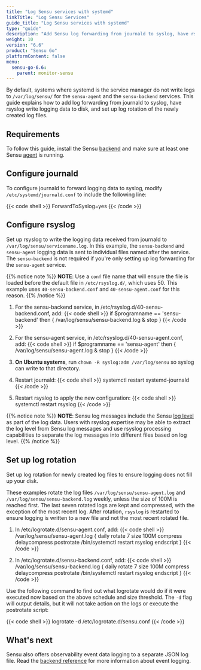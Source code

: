 ```yaml
---
title: "Log Sensu services with systemd"
linkTitle: "Log Sensu Services"
guide_title: "Log Sensu services with systemd"
type: "guide"
description: "Add Sensu log forwarding from journald to syslog, have rsyslog write logging data to disk, and set up log rotation of the newly created log files."
weight: 10
version: "6.6"
product: "Sensu Go"
platformContent: false
menu:
  sensu-go-6.6:
    parent: monitor-sensu
---
```


By default, systems where systemd is the service manager do not write logs to `/var/log/sensu/` for the `sensu-agent` and the `sensu-backend` services.
This guide explains how to add log forwarding from journald to syslog, have rsyslog write logging data to disk, and set up log rotation of the newly created log files.

## Requirements

To follow this guide, install the Sensu [backend][2] and make sure at least one Sensu [agent][3] is running.

## Configure journald

To configure journald to forward logging data to syslog, modify `/etc/systemd/journald.conf` to include the following line:

{{< code shell >}}
ForwardToSyslog=yes
{{< /code >}}

## Configure rsyslog

Set up rsyslog to write the logging data received from journald to `/var/log/sensu/servicename.log`.
In this example, the `sensu-backend` and `sensu-agent` logging data is sent to individual files named after the service.
The `sensu-backend` is not required if you're only setting up log forwarding for the `sensu-agent` service.

{{% notice note %}}
**NOTE**: Use a `conf` file name that will ensure the file is loaded before the default file in `/etc/rsyslog.d/`, which uses 50.
This example uses `40-sensu-backend.conf` and `40-sensu-agent.conf` for this reason.
{{% /notice %}}

1. For the sensu-backend service, in /etc/rsyslog.d/40-sensu-backend.conf, add:
{{< code shell >}}
if $programname == 'sensu-backend' then {
        /var/log/sensu/sensu-backend.log
        & stop
}
{{< /code >}}

2. For the sensu-agent service, in /etc/rsyslog.d/40-sensu-agent.conf, add:
{{< code shell >}}
if $programname == 'sensu-agent' then {
        /var/log/sensu/sensu-agent.log
        & stop
}
{{< /code >}}

3. **On Ubuntu systems**, run `chown -R syslog:adm /var/log/sensu` so syslog can write to that directory.

4. Restart journald:
{{< code shell >}}
systemctl restart systemd-journald
{{< /code >}}

5. Restart rsyslog to apply the new configuration:
{{< code shell >}}
systemctl restart rsyslog
{{< /code >}}

{{% notice note %}}
**NOTE**: Sensu log messages include the Sensu [log level](../../maintain-sensu/troubleshoot/#log-levels) as part of the log data.
Users with rsyslog expertise may be able to extract the log level from Sensu log messages and use rsyslog processing capabilities to separate the log messages into different files based on log level.
{{% /notice %}}

## Set up log rotation

Set up log rotation for newly created log files to ensure logging does not fill up your disk.

These examples rotate the log files `/var/log/sensu/sensu-agent.log` and `/var/log/sensu/sensu-backend.log` weekly, unless the size of 100M is reached first.
The last seven rotated logs are kept and compressed, with the exception of the most recent log.
After rotation, `rsyslog` is restarted to ensure logging is written to a new file and not the most recent rotated file.

1. In /etc/logrotate.d/sensu-agent.conf, add:
{{< code shell >}}
/var/log/sensu/sensu-agent.log {
    daily
    rotate 7
    size 100M
    compress
    delaycompress
    postrotate
      /bin/systemctl restart rsyslog
    endscript
}
{{< /code >}}

2. In /etc/logrotate.d/sensu-backend.conf, add:
{{< code shell >}}
/var/log/sensu/sensu-backend.log {
    daily
    rotate 7
    size 100M
    compress
    delaycompress
    postrotate
      /bin/systemctl restart rsyslog
    endscript
}
{{< /code >}}

Use the following command to find out what logrotate would do if it were executed now based on the above schedule and size threshold.
The `-d` flag will output details, but it will not take action on the logs or execute the postrotate script:

{{< code shell >}}
logrotate -d /etc/logrotate.d/sensu.conf
{{< /code >}}

## What's next

Sensu also offers observability event data logging to a separate JSON log file.
Read the [backend reference][1] for more information about event logging.


[1]: ../../../observability-pipeline/observe-schedule/backend/#event-logging
[2]: ../../deploy-sensu/install-sensu/#install-the-sensu-backend
[3]: ../../deploy-sensu/install-sensu/#install-sensu-agents

